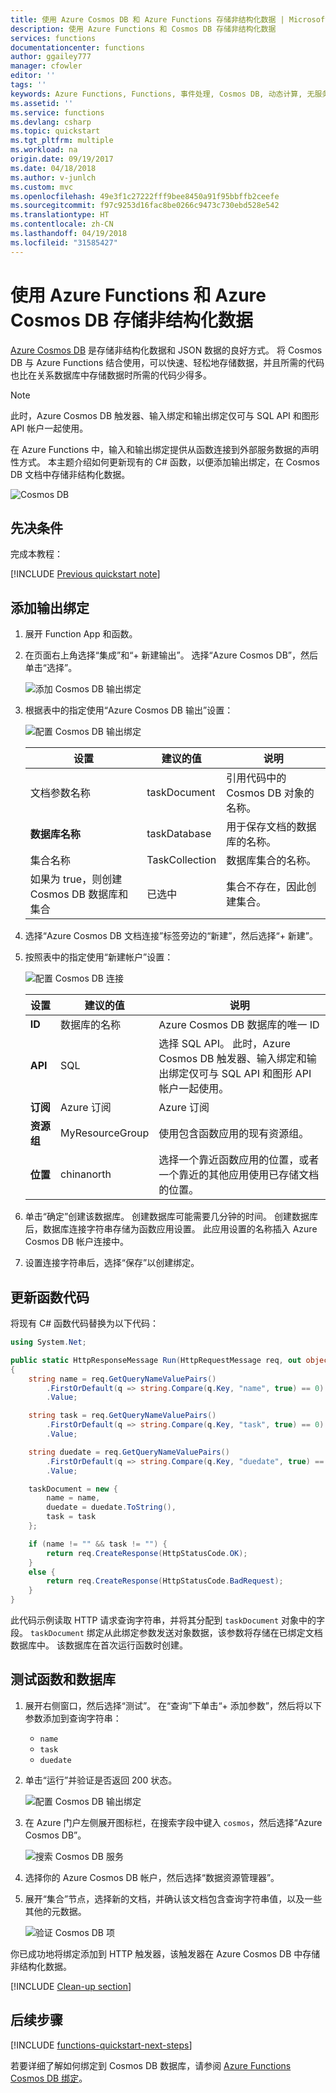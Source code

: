 ```yaml
---
title: 使用 Azure Cosmos DB 和 Azure Functions 存储非结构化数据 | Microsoft Docs
description: 使用 Azure Functions 和 Cosmos DB 存储非结构化数据
services: functions
documentationcenter: functions
author: ggailey777
manager: cfowler
editor: ''
tags: ''
keywords: Azure Functions, Functions, 事件处理, Cosmos DB, 动态计算, 无服务器体系结构
ms.assetid: ''
ms.service: functions
ms.devlang: csharp
ms.topic: quickstart
ms.tgt_pltfrm: multiple
ms.workload: na
origin.date: 09/19/2017
ms.date: 04/18/2018
ms.author: v-junlch
ms.custom: mvc
ms.openlocfilehash: 49e3f1c27222fff9bee8450a91f95bbffb2ceefe
ms.sourcegitcommit: f97c9253d16fac8be0266c9473c730ebd528e542
ms.translationtype: HT
ms.contentlocale: zh-CN
ms.lasthandoff: 04/19/2018
ms.locfileid: "31585427"
---
```

# <a name="store-unstructured-data-using-azure-functions-and-azure-cosmos-db"></a>使用 Azure Functions 和 Azure Cosmos DB 存储非结构化数据

[Azure Cosmos DB](https://azure.microsoft.com/services/cosmos-db/) 是存储非结构化数据和 JSON 数据的良好方式。 将 Cosmos DB 与 Azure Functions 结合使用，可以快速、轻松地存储数据，并且所需的代码也比在关系数据库中存储数据时所需的代码少得多。

> [!NOTE]
> 此时，Azure Cosmos DB 触发器、输入绑定和输出绑定仅可与 SQL API 和图形 API 帐户一起使用。

在 Azure Functions 中，输入和输出绑定提供从函数连接到外部服务数据的声明性方式。 本主题介绍如何更新现有的 C# 函数，以便添加输出绑定，在 Cosmos DB 文档中存储非结构化数据。 

![Cosmos DB](./media/functions-integrate-store-unstructured-data-cosmosdb/functions-cosmosdb.png)

## <a name="prerequisites"></a>先决条件

完成本教程：

[!INCLUDE [Previous quickstart note](../../includes/functions-quickstart-previous-topics.md)]

## <a name="add-an-output-binding"></a>添加输出绑定

1. 展开 Function App 和函数。

1. 在页面右上角选择“集成”和“+ 新建输出”。 选择“Azure Cosmos DB”，然后单击“选择”。

    ![添加 Cosmos DB 输出绑定](./media/functions-integrate-store-unstructured-data-cosmosdb/functions-integrate-tab-add-new-output-binding.png)

3. 根据表中的指定使用“Azure Cosmos DB 输出”设置： 

    ![配置 Cosmos DB 输出绑定](./media/functions-integrate-store-unstructured-data-cosmosdb/functions-integrate-tab-configure-cosmosdb-binding.png)

    | 设置      | 建议的值  | 说明                                |
    | ------------ | ---------------- | ------------------------------------------ |
    | 文档参数名称 | taskDocument | 引用代码中的 Cosmos DB 对象的名称。 |
    | **数据库名称** | taskDatabase | 用于保存文档的数据库的名称。 |
    | 集合名称 | TaskCollection | 数据库集合的名称。 |
    | 如果为 true，则创建 Cosmos DB 数据库和集合 | 已选中 | 集合不存在，因此创建集合。 |

4. 选择“Azure Cosmos DB 文档连接”标签旁边的“新建”，然后选择“+ 新建”。 

5. 按照表中的指定使用“新建帐户”设置： 

    ![配置 Cosmos DB 连接](./media/functions-integrate-store-unstructured-data-cosmosdb/functions-create-CosmosDB.png)

    | 设置      | 建议的值  | 说明                                |
    | ------------ | ---------------- | ------------------------------------------ |
    | **ID** | 数据库的名称 | Azure Cosmos DB 数据库的唯一 ID  |
    | **API** | SQL | 选择 SQL API。 此时，Azure Cosmos DB 触发器、输入绑定和输出绑定仅可与 SQL API 和图形 API 帐户一起使用。 |
    | **订阅** | Azure 订阅 | Azure 订阅  |
    | **资源组** | MyResourceGroup |  使用包含函数应用的现有资源组。 |
    | **位置**  | chinanorth | 选择一个靠近函数应用的位置，或者一个靠近的其他应用使用已存储文档的位置。  |

6. 单击“确定”创建该数据库。 创建数据库可能需要几分钟的时间。 创建数据库后，数据库连接字符串存储为函数应用设置。 此应用设置的名称插入 Azure Cosmos DB 帐户连接中。 
 
8. 设置连接字符串后，选择“保存”以创建绑定。

## <a name="update-the-function-code"></a>更新函数代码

将现有 C# 函数代码替换为以下代码：

```csharp
using System.Net;

public static HttpResponseMessage Run(HttpRequestMessage req, out object taskDocument, TraceWriter log)
{
    string name = req.GetQueryNameValuePairs()
        .FirstOrDefault(q => string.Compare(q.Key, "name", true) == 0)
        .Value;

    string task = req.GetQueryNameValuePairs()
        .FirstOrDefault(q => string.Compare(q.Key, "task", true) == 0)
        .Value;

    string duedate = req.GetQueryNameValuePairs()
        .FirstOrDefault(q => string.Compare(q.Key, "duedate", true) == 0)
        .Value;

    taskDocument = new {
        name = name,
        duedate = duedate.ToString(),
        task = task
    };

    if (name != "" && task != "") {
        return req.CreateResponse(HttpStatusCode.OK);
    }
    else {
        return req.CreateResponse(HttpStatusCode.BadRequest);
    }
}

```
此代码示例读取 HTTP 请求查询字符串，并将其分配到 `taskDocument` 对象中的字段。 `taskDocument` 绑定从此绑定参数发送对象数据，该参数将存储在已绑定文档数据库中。 该数据库在首次运行函数时创建。

## <a name="test-the-function-and-database"></a>测试函数和数据库

1. 展开右侧窗口，然后选择“测试”。 在“查询”下单击“+ 添加参数”，然后将以下参数添加到查询字符串：

    + `name`
    + `task`
    + `duedate`

2. 单击“运行”并验证是否返回 200 状态。

    ![配置 Cosmos DB 输出绑定](./media/functions-integrate-store-unstructured-data-cosmosdb/functions-test-function.png)

1. 在 Azure 门户左侧展开图标栏，在搜索字段中键入 `cosmos`，然后选择“Azure Cosmos DB”。

    ![搜索 Cosmos DB 服务](./media/functions-integrate-store-unstructured-data-cosmosdb/functions-search-cosmos-db.png)

2. 选择你的 Azure Cosmos DB 帐户，然后选择“数据资源管理器”。 

3. 展开“集合”节点，选择新的文档，并确认该文档包含查询字符串值，以及一些其他的元数据。 

    ![验证 Cosmos DB 项](./media/functions-integrate-store-unstructured-data-cosmosdb/functions-verify-cosmosdb-output.png)

你已成功地将绑定添加到 HTTP 触发器，该触发器在 Azure Cosmos DB 中存储非结构化数据。

[!INCLUDE [Clean-up section](../../includes/clean-up-section-portal.md)]

## <a name="next-steps"></a>后续步骤

[!INCLUDE [functions-quickstart-next-steps](../../includes/functions-quickstart-next-steps.md)]

若要详细了解如何绑定到 Cosmos DB 数据库，请参阅 [Azure Functions Cosmos DB 绑定](functions-bindings-cosmosdb.md)。

